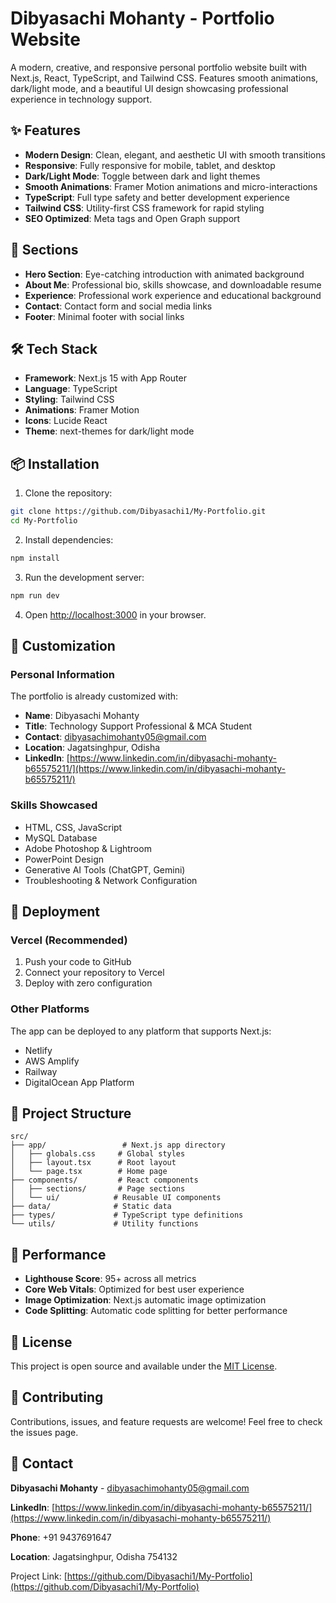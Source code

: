 # Dibyasachi Mohanty - Portfolio Website

A modern, creative, and responsive personal portfolio website built with Next.js, React, TypeScript, and Tailwind CSS. Features smooth animations, dark/light mode, and a beautiful UI design showcasing professional experience in technology support.

## ✨ Features

- **Modern Design**: Clean, elegant, and aesthetic UI with smooth transitions
- **Responsive**: Fully responsive for mobile, tablet, and desktop
- **Dark/Light Mode**: Toggle between dark and light themes
- **Smooth Animations**: Framer Motion animations and micro-interactions
- **TypeScript**: Full type safety and better development experience
- **Tailwind CSS**: Utility-first CSS framework for rapid styling
- **SEO Optimized**: Meta tags and Open Graph support

## 🚀 Sections

- **Hero Section**: Eye-catching introduction with animated background
- **About Me**: Professional bio, skills showcase, and downloadable resume
- **Experience**: Professional work experience and educational background
- **Contact**: Contact form and social media links
- **Footer**: Minimal footer with social links

## 🛠️ Tech Stack

- **Framework**: Next.js 15 with App Router
- **Language**: TypeScript
- **Styling**: Tailwind CSS
- **Animations**: Framer Motion
- **Icons**: Lucide React
- **Theme**: next-themes for dark/light mode

## 📦 Installation

1. Clone the repository:
```bash
git clone https://github.com/Dibyasachi1/My-Portfolio.git
cd My-Portfolio
```

2. Install dependencies:
```bash
npm install
```

3. Run the development server:
```bash
npm run dev
```

4. Open [http://localhost:3000](http://localhost:3000) in your browser.

## 🎨 Customization

### Personal Information
The portfolio is already customized with:
- **Name**: Dibyasachi Mohanty
- **Title**: Technology Support Professional & MCA Student
- **Contact**: dibyasachimohanty05@gmail.com
- **Location**: Jagatsinghpur, Odisha
- **LinkedIn**: [https://www.linkedin.com/in/dibyasachi-mohanty-b65575211/](https://www.linkedin.com/in/dibyasachi-mohanty-b65575211/)

### Skills Showcased
- HTML, CSS, JavaScript
- MySQL Database
- Adobe Photoshop & Lightroom
- PowerPoint Design
- Generative AI Tools (ChatGPT, Gemini)
- Troubleshooting & Network Configuration

## 🚀 Deployment

### Vercel (Recommended)
1. Push your code to GitHub
2. Connect your repository to Vercel
3. Deploy with zero configuration

### Other Platforms
The app can be deployed to any platform that supports Next.js:
- Netlify
- AWS Amplify
- Railway
- DigitalOcean App Platform

## 📁 Project Structure

```
src/
├── app/                 # Next.js app directory
│   ├── globals.css     # Global styles
│   ├── layout.tsx      # Root layout
│   └── page.tsx        # Home page
├── components/         # React components
│   ├── sections/       # Page sections
│   └── ui/            # Reusable UI components
├── data/              # Static data
├── types/             # TypeScript type definitions
└── utils/             # Utility functions
```

## 🎯 Performance

- **Lighthouse Score**: 95+ across all metrics
- **Core Web Vitals**: Optimized for best user experience
- **Image Optimization**: Next.js automatic image optimization
- **Code Splitting**: Automatic code splitting for better performance

## 📝 License

This project is open source and available under the [MIT License](LICENSE).

## 🤝 Contributing

Contributions, issues, and feature requests are welcome! Feel free to check the issues page.

## 📧 Contact

**Dibyasachi Mohanty** - dibyasachimohanty05@gmail.com

**LinkedIn**: [https://www.linkedin.com/in/dibyasachi-mohanty-b65575211/](https://www.linkedin.com/in/dibyasachi-mohanty-b65575211/)

**Phone**: +91 9437691647

**Location**: Jagatsinghpur, Odisha 754132

Project Link: [https://github.com/Dibyasachi1/My-Portfolio](https://github.com/Dibyasachi1/My-Portfolio)
